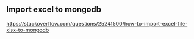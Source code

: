 ## Import excel to mongodb

https://stackoverflow.com/questions/25241500/how-to-import-excel-file-xlsx-to-mongodb



